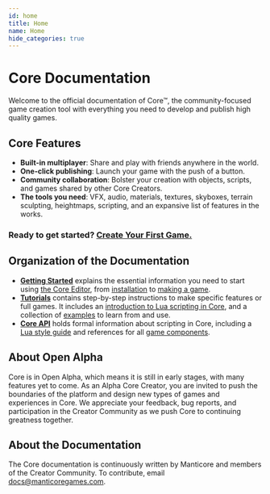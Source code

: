 ```yaml
---
id: home
title: Home
name: Home
hide_categories: true
---
```


# Core Documentation

<!-- ![Art Example Town](img/index_screenshot_1.png "Art Example Town")
{: .center} -->

<!-- ![Art Example Sea](img/index_screenshot_2.png "Art Example Sea")
{: .image-cluster} -->

Welcome to the official documentation of Core&trade;, the community-focused game creation tool with everything you need to develop and publish high quality games.

## Core Features

- **Built-in multiplayer**: Share and play with friends anywhere in the world.
- **One-click publishing**: Launch your game with the push of a button.
- **Community collaboration**: Bolster your creation with objects, scripts, and games shared by other Core Creators.
- **The tools you need**: VFX, audio, materials, textures, skyboxes, terrain sculpting, heightmaps, scripting, and an expansive list of features in the works.

### Ready to get started? [Create Your First Game.](my_first_multiplayer_game.md)

## Organization of the Documentation

- [**Getting Started**](editor_intro.md) explains the essential information  you need to start using [the Core Editor](editor_intro.md), from [installation](installing_core.md) to [making a game](my_first_multiplayer_game.md).
- [**Tutorials**](tutorials/overview.md) contains step-by-step instructions to make specific features or
  full games. It includes an [introduction to Lua scripting in Core](lua_basics_lightbulb.md), and a collection of [examples](examples.md) to learn from and use.
- [**Core API**](core_api.md) holds formal information about scripting in Core, including a [Lua style guide](lua_style_guide.md) and references for all [game components](components.md).

## About Open Alpha

Core is in Open Alpha, which means it is still in early stages, with many features yet to come. As an Alpha Core Creator, you are invited to push the boundaries of the platform and design new types of games and experiences in Core. We appreciate your feedback, bug reports, and participation in the Creator Community as we push Core to continuing greatness together.

## About the Documentation

The Core documentation is continuously written by Manticore and members of the Creator Community. To contribute, email [docs@manticoregames.com](mailto:docs@manticoregames.com).
